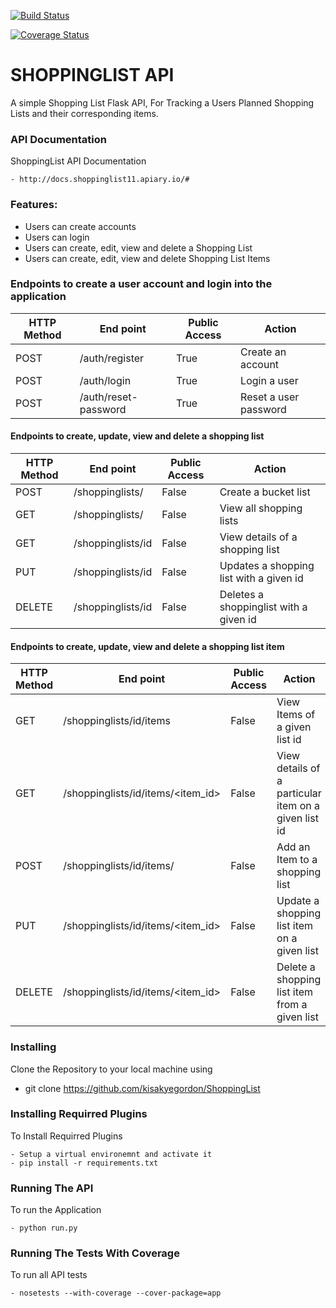[![Build Status](https://travis-ci.org/kisakyegordon/ShoppingList.svg?branch=master)](https://travis-ci.org/kisakyegordon/ShoppingList)


[![Coverage Status](https://coveralls.io/repos/github/kisakyegordon/ShoppingList/badge.svg?branch=master)](https://coveralls.io/github/kisakyegordon/ShoppingList?branch=master)

# SHOPPINGLIST API
A simple Shopping List Flask API, For Tracking a Users Planned Shopping Lists and their corresponding items.

### API Documentation
ShoppingList API Documentation
```
- http://docs.shoppinglist11.apiary.io/#
```


### Features:
* Users can create accounts
* Users can login
* Users can create, edit, view and delete a Shopping List
* Users can create, edit, view and delete Shopping List Items



### Endpoints to create a user account and login into the application
HTTP Method|End point | Public Access|Action
-----------|----------|--------------|------
POST | /auth/register | True | Create an account
POST | /auth/login | True | Login a user
POST | /auth/reset-password | True | Reset a user password



#### Endpoints to create, update, view and delete a shopping list
HTTP Method|End point | Public Access|Action
-----------|----------|--------------|------
POST | /shoppinglists/ | False | Create a bucket list
GET | /shoppinglists/ | False | View all shopping lists
GET | /shoppinglists/id | False | View details of a shopping list
PUT | /shoppinglists/id | False | Updates a shopping list with a given id
DELETE | /shoppinglists/id | False | Deletes a shoppinglist with a given id



#### Endpoints to create, update, view and delete a shopping list item
HTTP Method|End point | Public Access|Action
-----------|----------|--------------|------
GET | /shoppinglists/id/items | False | View Items of a given list id
GET | /shoppinglists/id/items/<item_id> | False | View details of a particular item on a given list id
POST | /shoppinglists/id/items/ | False | Add an Item to a shopping list
PUT | /shoppinglists/id/items/<item_id> | False | Update a shopping list item on a given list
DELETE | /shoppinglists/id/items/<item_id> | False | Delete a shopping list item from a given list



### Installing
Clone the Repository to your local machine using
- git clone https://github.com/kisakyegordon/ShoppingList

### Installing Requirred Plugins
To Install Requirred Plugins
```
- Setup a virtual environemnt and activate it
- pip install -r requirements.txt
```

### Running The API
To run the Application

```
- python run.py 
```

### Running The Tests With Coverage
To run all API tests
```
- nosetests --with-coverage --cover-package=app
```

